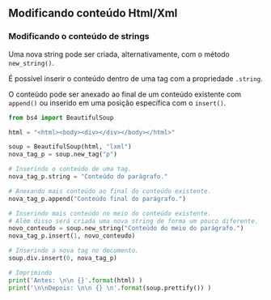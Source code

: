## Modificando conteúdo Html/Xml
  
### Modificando o conteúdo de strings
  
Uma nova string pode ser criada, alternativamente, com o método `new_string()`.  

É possível inserir o conteúdo dentro de uma tag com a propriedade `.string`.  

O conteúdo pode ser anexado ao final de um conteúdo existente com `append()` ou inserido em uma posição específica com o `insert()`.   
  

```py
from bs4 import BeautifulSoup

html = "<html><body><div></div></body></html>"

soup = BeautifulSoup(html, "lxml")
nova_tag_p = soup.new_tag("p")

# Inserindo o conteúdo de uma tag.
nova_tag_p.string = "Conteúdo do parágrafo."

# Anexando mais conteúdo ao final do conteúdo existente.
nova_tag_p.append("Conteúdo final do parágrafo.")

# Inserindo mais conteúdo no meio do conteúdo existente.
# Além disso será criada uma nova string de forma um pouco diferente.
novo_conteudo = soup.new_string("Conteúdo do meio do parágrafo.")
nova_tag_p.insert(1, novo_conteudo)

# Inserindo a nova tag no documento.
soup.div.insert(0, nova_tag_p)

# Imprimindo
print('Antes: \n\n {}'.format(html) )
print('\n\nDepois: \n\n {} \n'.format(soup.prettify()) )

```
